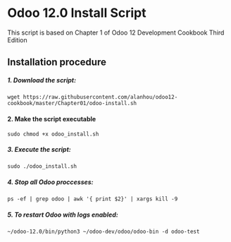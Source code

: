 # Odoo 12.0 Install Script

This script is based on Chapter 1 of Odoo 12 Development Cookbook Third Edition

## Installation procedure

##### 1. Download the script:
```
wget https://raw.githubusercontent.com/alanhou/odoo12-cookbook/master/Chapter01/odoo-install.sh
```

#### 2. Make the script executable
```
sudo chmod +x odoo_install.sh
```
##### 3. Execute the script:
```
sudo ./odoo_install.sh
```

##### 4. Stop all Odoo proccesses: 
```
ps -ef | grep odoo | awk '{ print $2}' | xargs kill -9
```

##### 5. To restart Odoo with logs enabled:  
```
~/odoo-12.0/bin/python3 ~/odoo-dev/odoo/odoo-bin -d odoo-test
```